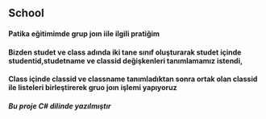 ## School
#### Patika eğitimimde grup joın iile ilgili pratiğim
#### Bizden studet ve class adında iki tane sınıf oluşturarak studet içinde studentid,studetname ve classid değişkenleri tanımlamamız istendi,
#### Class içinde classid ve classname tanımladıktan sonra ortak olan classid ile listeleri birleştirerek gruo joın işlemi yapıyoruz
##### Bu proje C# dilinde yazılmıştır



